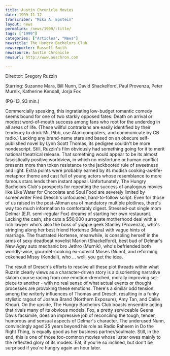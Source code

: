 ```yaml
---
title: Austin Chronicle Movies
date: 1999-11-12
transcriber: "Mika A. Epstein"
layout: news
permalink: /news/1999/:title/
tags: ["1999"]
categories: ["Articles", "News"]
newstitle: The Hungry Bachelors Club
newsreporter: Russell Smith
newssource: Austin Chronicle
newsurl: http://www.auschron.com

---
```

Director: Gregory Ruzzin

Starring: Suzanne Mara, Bill Nunn, David Shackelford, Paul Provenza, Peter Murnik, Katherine Kendall, Jorja Fox

(PG-13, 93 min.)

Commercially speaking, this ingratiating low-budget romantic comedy seems bound for one of two starkly opposed fates: Death on arrival or modest word-of-mouth success among fans who root for the underdog in all areas of life. (These willful contrarians are easily identified by their tendency to drink Mr. Pibb, use Atari computers, and communicate by CB radio.) Lacking any brand-name stars and based on an obscure self-published novel by Lynn Scott Thomas, its pedigree couldn't be more nondescript. Still, Ruzzin's film obviously had something going for it to merit national theatrical release. That something would appear to be its almost fascistically positive worldview, in which no misfortune or human conflict presents more than token resistance to the jackbooted rule of sweetness and light. Extra points were probably earned by its modish cooking-as-life-metaphor theme and cast full of young actors whose resemblance to more famous stars lends them instant appeal. Unfortunately, The Hungry Bachelors Club's prospects for repeating the success of analogous movies like Like Water for Chocolate and Soul Food are severely limited by screenwriter Fred Dresch's unfocused, hard-to-follow script. Even for those of us raised in the post-Altman era of mandatory multiple plotlines, there's way too much information to comfortably digest. Stressed-out single mom Delmar (E.R. semi-regular Fox) dreams of starting her own restaurant. Lacking the cash, she cuts a $50,000 surrogate motherhood deal with a rich lawyer who's also the boss of yuppie geek Stanley (Provenza), who's stringing along her best friend Hortense (Mara) with vague hints of marriage. The frustrated Hortense, meanwhile, is consoling herself in the arms of sexy deadbeat novelist Marlon (Shackelford), best bud of Delmar's New Agey auto mechanic bro Jethro (Murnik), who's befriended both worldly-wise, gourmet-cooking ex-convict Moses (Nunn), and reforming cokehead Missy (Kendall), who ... well, you get the idea.

The result of Dresch's efforts to resolve all these plot threads within what Ruzzin clearly views as a character-driven story is a disorienting narrative slalom course racing from one emotion-drenched, morally improving set-piece to another - with no real sense of what actual events or thought processes are provoking these emotions. There's a similar odd tension among the writerly influences of Thomas and Dresch, resulting in a funky stylistic ragout of Joshua Brand (Northern Exposure), Amy Tan, and Callie Khouri. On the upside, The Hungry Bachelors Club boasts ensemble acting that rivals many of its obvious models. Fox, a pretty serviceable Geena Davis facsimile, does an impressive job of reconciling the tough, tender, humorous and sensual aspects of Delmar's character. The underused Nunn, convincingly aged 25 years beyond his role as Radio Raheem in Do the Right Thing, is equally good as her business partner/soulmate. Still, in the end, this is one of those too-common movies whose luster owes mainly to the reflected glory of its models. Eat, if you're so inclined, but don't be surprised if you're hungry again an hour later.
